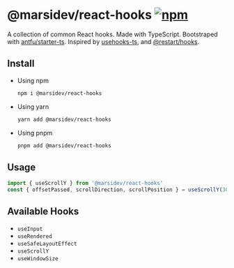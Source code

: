 # @marsidev/react-hooks [![npm][npm-badge]][npm]
A collection of common React hooks. Made with TypeScript. Bootstraped with [antfu/starter-ts]. Inspired by [usehooks-ts], and [@restart/hooks].

## Install
- Using npm
	```bash
	npm i @marsidev/react-hooks
	```

- Using yarn
	```bash
	yarn add @marsidev/react-hooks
	```

- Using pnpm
	```bash
	pnpm add @marsidev/react-hooks
	```

## Usage
```js
import { useScrollY } from '@marsidev/react-hooks'
const { offsetPassed, scrollDirection, scrollPosition } = useScrollY(300)
```

## Available Hooks
- `useInput`
- `useRendered`
- `useSafeLayoutEffect`
- `useScrollY`
- `useWindowSize`
	
[npm-badge]: https://img.shields.io/npm/v/@marsidev/react-hooks.svg
[npm]: https://www.npmjs.com/package/@marsidev/react-hooks
[antfu/starter-ts]: https://github.com/antfu/starter-ts
[usehooks-ts]: https://usehooks-ts.com
[@restart/hooks]: https://www.npmjs.com/package/@restart/hooks

